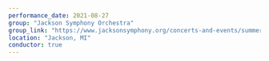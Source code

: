 ```yaml
---
performance_date: 2021-08-27
group: "Jackson Symphony Orchestra"
group_link: "https://www.jacksonsymphony.org/concerts-and-events/summer-pops-a-salute-to-america/"
location: "Jackson, MI"
conductor: true
---
```

